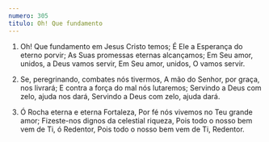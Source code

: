 ```yaml
---
numero: 305
titulo: Oh! Que fundamento
---
```

1. Oh! Que fundamento em Jesus Cristo temos;
   É Ele a Esperança do eterno porvir;
   As Suas promessas eternas alcançamos;
   Em Seu amor, unidos, a Deus vamos servir,
   Em Seu amor, unidos, O vamos servir.

2. Se, peregrinando, combates nós tivermos,
   A mão do Senhor, por graça, nos livrará;
   E contra a força do mal nós lutaremos;
   Servindo a Deus com zelo, ajuda nos dará,
   Servindo a Deus com zelo, ajuda dará.

3. Ó Rocha eterna e eterna Fortaleza,
   Por fé nós vivemos no Teu grande amor;
   Fizeste-nos dignos da celestial riqueza,
   Pois todo o nosso bem vem de Ti, ó Redentor,
   Pois todo o nosso bem vem de Ti, Redentor.
